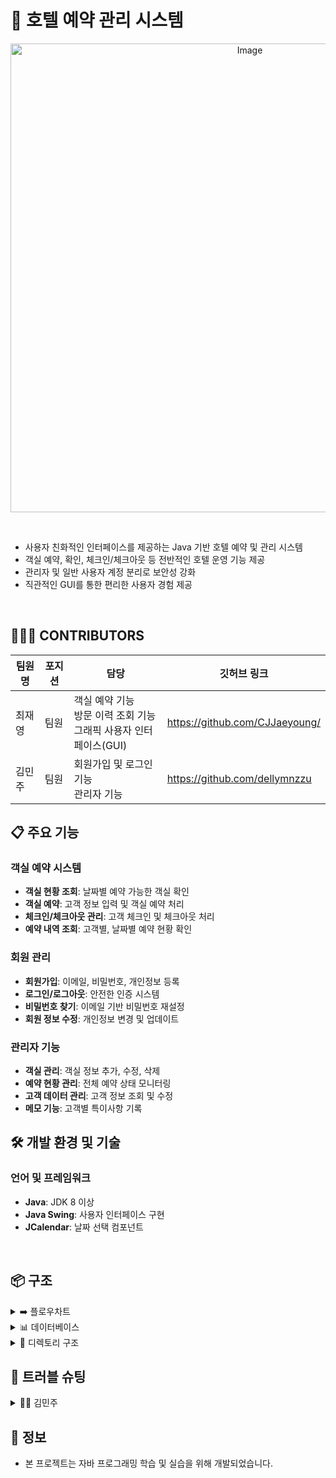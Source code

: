 # 🏨 호텔 예약 관리 시스템
<p align="center">
<img width="750" alt="Image" src="https://github.com/user-attachments/assets/f62deb82-60ce-409d-9b6c-aeb8e22c2d59" /><br>
</p>

<br>

- 사용자 친화적인 인터페이스를 제공하는 Java 기반 호텔 예약 및 관리 시스템
- 객실 예약, 확인, 체크인/체크아웃 등 전반적인 호텔 운영 기능 제공
- 관리자 및 일반 사용자 계정 분리로 보안성 강화
- 직관적인 GUI를 통한 편리한 사용자 경험 제공

<br>


## 🧑🧑👩 CONTRIBUTORS

<p align="center">

|팀원명   |포지션   | 담당   |깃허브 링크|
|---| ---   |---|---|
|최재영|   팀원 | 객실 예약 기능<br>방문 이력 조회 기능<br>그래픽 사용자 인터페이스(GUI)<br>   | https://github.com/CJJaeyoung/|
|김민주|   팀원|    회원가입 및 로그인 기능<br>관리자 기능 <br> |   https://github.com/dellymnzzu|

</p>

## 📋 주요 기능
### 객실 예약 시스템
- **객실 현황 조회**: 날짜별 예약 가능한 객실 확인
- **객실 예약**: 고객 정보 입력 및 객실 예약 처리
- **체크인/체크아웃 관리**: 고객 체크인 및 체크아웃 처리
- **예약 내역 조회**: 고객별, 날짜별 예약 현황 확인

### 회원 관리
- **회원가입**: 이메일, 비밀번호, 개인정보 등록
- **로그인/로그아웃**: 안전한 인증 시스템
- **비밀번호 찾기**: 이메일 기반 비밀번호 재설정
- **회원 정보 수정**: 개인정보 변경 및 업데이트

### 관리자 기능
- **객실 관리**: 객실 정보 추가, 수정, 삭제
- **예약 현황 관리**: 전체 예약 상태 모니터링
- **고객 데이터 관리**: 고객 정보 조회 및 수정
- **메모 기능**: 고객별 특이사항 기록

## 🛠️ 개발 환경 및 기술
### 언어 및 프레임워크
- **Java**: JDK 8 이상
- **Java Swing**: 사용자 인터페이스 구현
- **JCalendar**: 날짜 선택 컴포넌트

<br>

## 📦 구조

<details><summary>➡️ 플로우차트
</summary>

![Image](https://github.com/user-attachments/assets/5a80d62a-dcb3-4838-a7e3-c25673bf9454)
## 



</details>

<details><summary>📊 데이터베이스
</summary>

![Image](https://github.com/user-attachments/assets/7abfcbb7-c40c-4253-9e01-f940bbac1cbf)

## 



</details>

<details><summary>📂 디렉토리 구조
</summary>

```
📂Hotel
 └─📂src
    └─📂main
       ├─📂java
       │  └─📂hotel
       │      ├─📜AddData.java            # 데이터 추가 관련 클래스
       │      ├─📜AdminPage.java          # 관리자 페이지 UI 및 기능
       │      ├─📜DeleteData.java         # 데이터 삭제 관련 클래스
       │      ├─📜FindData.java           # 데이터 검색 관련 클래스
       │      ├─📜HistoryData.java        # 기록 데이터 관리 클래스
       │      ├─📜HotelReservationGUI.java # 메인 예약 시스템 GUI
       │      ├─📜JTableData.java         # 테이블 데이터 처리 클래스
       │      ├─📜Login.java              # 로그인 UI 및 기능
       │      ├─📜Main.java               # 메인 화면 UI 및 기능
       │      ├─📜MainFrame.java          # 메인 프레임 관리
       │      ├─📜MemoData.java           # 메모 데이터 관리 클래스
       │      ├─📜ModifyData.java         # 데이터 수정 관련 클래스
       │      ├─📜Mypage.java             # 마이페이지 UI 및 기능
       │      ├─📜Popup.java              # 팝업 창 관리 클래스
       │      ├─📜ResetPw.java            # 비밀번호 재설정 클래스
       │      ├─📜Room.java               # 객실 정보 클래스
       │      └─📜Sign_up.java            # 회원가입 UI 및 기능
       └─📂resources
          └─📂images                      # UI 이미지 리소스

```

</details>



## 📌 트러블 슈팅

<details><summary>👩‍💻 김민주
</summary>

<br>
<br>

# 1️⃣ 회원 수정 기능에서 콤보 박스 값이 정상적으로 반영되지 않는 문제

## 📝 문제 설명
회원 정보 수정 기능에서 **생성자를 과도하게 사용**한 결과, 콤보 박스의 값이 정상적으로 반영되지 않는 오류 발생

---

## 🔍 문제 발생 경과
- **데이터베이스 저장 확인**: 콤보 박스의 값은 이미 데이터베이스에 정상적으로 저장되어 있음.
- **회원 정보 수정 요청**: 사용자가 회원 정보를 수정할 때, 기존 콤보 박스 값을 변경하려고 시도함.
- **값 변경 오류 발생**: 콤보 박스의 값이 변경되지 않고, 초기 값으로 유지되는 현상 발생.
- **문제 지속**: 다른 입력 필드는 정상적으로 수정되지만, 콤보 박스 값만 변경되지 않는 문제가 계속 발생함.

---

## ⚠️ 원인
- 불필요한 생성자 호출로 인해 **새로운 객체가 생성**되면서 기존 객체의 상태가 유지되지 않았습니다.
- 수정 시 기존 객체를 변경해야 하지만 생성자 호출로 인해 값이 초기화되어 변경 사항이 반영되지 않았습니다.

---

## 🛠️ 해결 방법

**생성자 활용 방식을 점검하고 불필요한 생성자를 제거했습니다.**

---

## ✅ 결과
이 문제를 해결한 후, 사용자가 입력한 정보가 정상적으로 콤보박스에 불러졌습니다.

---





## 


</details>


## 👨‍ 정보
- 본 프로젝트는 자바 프로그래밍 학습 및 실습을 위해 개발되었습니다.
